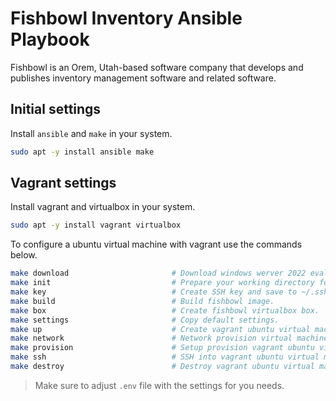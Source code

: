 # Fishbowl Inventory Ansible Playbook

Fishbowl is an Orem, Utah-based software company that develops and publishes inventory management software and related software.

## Initial settings

Install `ansible` and `make` in your system.
```bash
sudo apt -y install ansible make
```

## Vagrant settings

Install vagrant and virtualbox in your system.
```bash
sudo apt -y install vagrant virtualbox
```

To configure a ubuntu virtual machine with vagrant use the commands below.
```bash
make download                       # Download windows werver 2022 evaluation.
make init                           # Prepare your working directory for other command.
make key                            # Create SSH key and save to ~/.ssh folder.
make build                          # Build fishbowl image.
make box                            # Create fishbowl virtualbox box.
make settings                       # Copy default settings.
make up                             # Create vagrant ubuntu virtual machine for testing.
make network                        # Network provision virtual machine on virtualbox.
make provision                      # Setup provision vagrant ubuntu virtual machine.
make ssh                            # SSH into vagrant ubuntu virtual machine.
make destroy                        # Destroy vagrant ubuntu virtual machine.
```

> Make sure to adjust `.env` file with the settings for you needs.

